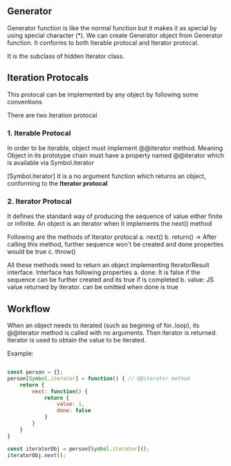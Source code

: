 ## Generator

Generator function is like the normal function but it makes it as special by using special character (*).
We can create Generator object from Generator function. It conforms to both Iterable protocal and Iterator protocal.

It is the subclass of hidden Iterator class.

## Iteration Protocals

This protocal can be implemented by any object by following some conventions

There are two iteration protocal

### 1. Iterable Protocal 

In order to be iterable, object must implement @@iterator method.
Meaning Object in its prototype chain must have a property named @@iterator which is available via Symbol.iterator

[Symbol.iterator]
It is a no argument function which returns an object, conforming to the **Iterator protocal**

### 2. Iterator Protocal

It defines the standard way of producing the sequence of value either finite or infinite.
An object is an iterator when it implements the next() method

Following are the methods of Iterator protocal
a. next()
b. return() -> After calling this method, further sequence won't be created and done properties would be true
c. throw()

All these methods need to return an object implementing IteratorResult interface.
Interface has following properties
a. done: It is false if the sequence can be further created and its true if is completed
b. value: JS value returned by iterator. can be omitted when done is true



## Workflow

When an object needs to iterated (such as begining of for..loop), its @@iterator method is called with no arguments.
Then iterator is returned.
Iterator is used to obtain the value to be iterated.


Example:
```js

const person = {};
person[Symbol.iterator] = function() { // @@iterator method
    return {
        next: function() {
            return {
                value: 1,
                done: false
            }
        }
    }
}

const iteratorObj = person[Symbol.iterator]();
iteratorObj.next();
```